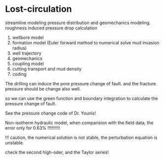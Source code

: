 # Lost-circulation
streamline modeling
pressure distribution and geomechanics modeling.
roughness induced pressure drop calculation


1. wellbore model
2. formation model   (Euler forward method to numerical solve mud invasion radius)
3. well trajectory
4. geomechanics
5. coupling model
6. cutting transport and mud density
7. coding

The drilling can induce the pore pressure change of fault. and the fracture pressure should be change also well.

so we can use the green function and boundary integration to calculate the pressure change of fault.

See the pressure change code of Dr. Younis!

Non-isotherm hydraulic model, when comparision with the field data, the error only for 0.63% !!!!!!!!!!



!!! caution, the numerical solution is not stable, the perturbation equation is unstable.

check the second high-oder, and the Taylor series!
